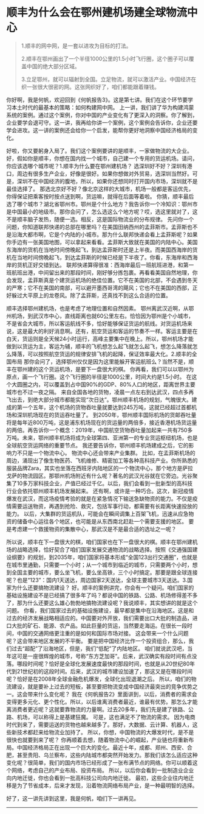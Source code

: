# 顺丰为什么会在鄂州建机场建全球物流中心

> 1.顺丰的网中网，是一套以进攻为目标的打法。
>
> 2.顺丰在鄂州画出了一个半径1000公里的1.5小时飞行圈，这个圈子可以覆盖中国的绝大部分区域。
>
> 3.立足鄂州，就可以辐射到全国。立足物流，就可以激活产业。中国经济在织一张很大很密的网。这张网织好了，咱们都能跟着赚钱。

你好啊，我是何帆，欢迎回到《何帆报告3》。这是第七讲。我们在这个环节要学习本土时代的最基本的策略：如何构建网中网。
上一讲，我们讲了华为构建鸿蒙系统的案例。通过这个案例，你对中国的产业变化有了更深入的洞察。你了解到，企业要学会退可守。这一讲，我再给你讲一个案例，这个案例会告诉你，企业还要学会进攻。这一讲的案例还会给你一个启发，能帮你更好地洞察中国经济格局的变化。

好啦，你又要躬身入局了。我们这个案例要讲的是顺丰，一家做物流的大企业。好，假如你是顺丰，你想在国内找一个城市，自己建一个专用的货运机场。请问，你应该选哪个城市呢？1.顺丰为什么要在鄂州建机场？
选深圳好不好？深圳有港口，周边有很多生产企业，好像是很好。如果你想做对外贸易，选深圳当然好。可是，深圳不在中国经济的腹地，所以，如果你还想同时打开国内市场，深圳就不是最佳选择了。
那选北京好不好？像北京这样的大城市，机场一般都是客运优先，你得保证把乘客按时按点送到啊，货运嘛，就得在后面等着啦。
你猜，顺丰最后选了哪个城市？湖北省鄂州市。鄂州是个什么地方？我告诉你一个冷知识：鄂州市是中国最小的地级市。那你会问了，怎么选这么个地方呢？哎，选这里就对了，这不是顺丰脑子发热，随便一选。相反，这是国际物流业的分布规律。
先问你一个问题，你知道联邦快递的总部在哪里吗？在美国田纳西州的孟菲斯市。孟菲斯也不是沿海大都市啊，它是个内陆的小城市。那为什么联邦快递会看上孟菲斯呢？如果你手边有一张美国地图，可以拿起来看看。孟菲斯大致就在美国的内陆中心。美国东海岸的货机在当地时间傍晚起飞，到达孟菲斯时还是上半夜。而美国西海岸的货机在当地时间傍晚起飞，到达孟菲斯的时候已经是下半夜了。你看，东海岸和西海岸的货机正好交错到达。
联邦快递算得很准：西海岸最后一班航班进港，和第一班航班出港，中间留出来的那段时间，刚好够分拣包裹。再看看美国自然地理，你会发现，孟菲斯真是个建货运机场的绝佳位置。它不在美国的北部，不会遇到冬天的严寒；它不在美国的南部，可以避开墨西哥湾的飓风；它也不在美国的西部，正好躲过大平原上的龙卷风。除了孟菲斯，还真找不到这么合适的位置。

顺丰选择鄂州建机场，也是考虑了地理位置和自然因素。
鄂州离武汉近啊，从鄂州机场，到武汉市中心，直线距离也就60公里左右。恰恰因为鄂州是个小城市，不是省会大城市，所以客运航线不多，恰好能够保证货运的航线。对货运机场来说，这是最大的利好消息啊。还有，航空货运和客运的节奏不一样。客运主要是在白天，货运则是全天候24小时运行，高峰主要集中在晚上。所以，鄂州机场才能做到以货运为主，客运为辅，顺丰的飞机想怎么起飞就怎么起飞，想怎么降落就怎么降落，可以按照航空货运的规律安排飞机的起降，保证效率最大化。2.顺丰的全国布局
那你会问了，选择鄂州仅仅是因为这里能躲开客运航班么？当然不是，顺丰在鄂州建的这个货运机场，是要下一盘很大的棋。
你再看，我们可以以鄂州为原点，画一个飞行圈。这个飞行圈的半径是1000公里，时间大约是1.5小时。
在这个大圆圈之内，可以覆盖到占中国90%的GDP、80%人口的地区，距离世界主要城市也不过一夜之隔。
来自全国各地的货物，凌晨一点左右到达武汉，四点多再飞出去，到绝大部分城市都能实现“次日达”。鄂州顺丰机场的规划，气魄很大。建成的第一个五年，这个机场的货物吞吐量就要达到245万吨，这就已经超过首都机场和深圳机场现在的货运吞吐量了。
到2050年，鄂州顺丰国际机场的货邮吞吐量将是每年近800万吨，这是浦东机场现在的货运量的两倍多，接近香港机场货运量的两倍。再告诉你一个概念：2019年，中国航空货物吞吐量加起来一共有750多万吨。未来，鄂州顺丰机场将成为全球第四、亚洲第一的专业货运枢纽机场，也是全球航空货运网络的重要节点。
我还要告诉你，鄂州顺丰机场建成之后，它的影响力不只是一个物流中心。
物流中心还会带来产业集群。
比如，在孟菲斯机场的周边，涌现出了像生物医药、飞机维修、精密加工等各种高科技产业。你所熟悉的服装品牌Zara，其实也坐落在西班牙内陆地区的一个物流中心，那个地方是萨拉戈萨的物流园区。那鄂州机场附近有什么呢？著名的武汉光谷就在它旁边。光谷聚集了10多万家科技企业，产值已经过千亿。以后，我们会看到一批新型的高科技行业会依托鄂州顺丰机场发展起来。
还有啊，或许是一种巧合。这次，新冠疫情爆发在武汉，而这场疫情考验的就是在紧急情况下输送急缺物资的能力。不仅是疫情需要运送物资，再遇到抢险、救灾，包括军事行动，都需要有长距离快速投放的能力。
以后，大集群的货运机队，可能会在瞬间调集上百架飞机，迅速从应急物资的储备中心运往各个地区，也可能是从东西南北赶赴一个需要支援的地区。
要是考虑建一个救援物资的集散中心，那武汉是不是最合适的选址之一呢？

所以说，顺丰在下一盘很大的棋，咱们国家也在下一盘很大的棋。顺丰在鄂州建机场的战略选择，恰好契合了咱们国家发展交通物流的战略选择。按照《交通强国建设纲要》的规划，到2035年，咱们国家将基本形成“全国123出行交通圈”，也就是在城市里通勤，只需要一个小时；从一个城市到临近的城市，只需要两个小时，想到全国主要的城市，要么坐飞机，要么坐高铁，三个小时搞定。那要是跟全球连接呢？也是“123”：国内1天送达，周边国家2天送达，全球主要城市3天送达。3.国家为什么还要搞物流建设？
好。顺丰的案例讲完，你会有一个疑问。咱们国家的基础设施建设不是已经搞了很多年了吗？都说中国的铁路、公路、机场修得差不多了，那为什么还要这么雄心勃勃地搞物流建设呢？我说顺丰，其实想讲的就是这个问题。
你看，我们国家过去的基础设施建设，最早都是集中在沿海地区。这是和过去的经济发展战略相适应的。中国要对外开放，我们需要出口大批的制造品，进口大批的矿石、能源、农产品。如此巨量的货运，当然要走海运。在很长一段时间，中国的交通网络更注重的是如何和国际市场对接。
这会带来一个什么问题呢？这会带来地区发展的不平衡。
要是把中国经济比作一个投资组合，那么，我们过去“超配”了沿海地区，但是，我们“低配”了内陆地区。
咱们就说武汉吧，当年这可是一座很辉煌的城市，号称“东方芝加哥”。后来，武汉确实有段时间有点没落。哪段时间呢？恰好是全球化发展速度最快的那段时间，也就是从20世纪80年代到21世纪初的这段时间。后来，武汉的城市建设加速了，那这又是在哪段时间呢？恰好是在2008年全球金融危机爆发，全球化出现退潮之后。
所以，咱们的物流建设，就是要补上过去的短板，甚至要把物流变成中国经济最突出的竞争优势之一。这会带来什么变化呢？
我在《何帆报告2》里面讲到，以后，消费者的需求会变得更多元化、更个性化。所以，以后谁离消费者最近，谁最有优势。那怎么才能离消费者更近呢？这就要靠物流的力量啊。过去20多年，我们先是建了铁路、公路、机场，可以称得上是基建狂魔。
可是，这也满足不了物流的需求。
因为电商时代到来了，需要运送的货物也越来越多了。那好，大数据、云计算、机器人，这些新技术都赶来给物流业加持了。
所以，你想，中国物流的大爆发时代，是不是很快也就要到来了呢？
你再顺着去想，随着物流中心的崛起，产业链也将重新布局。中国经济格局正在出现一个巨大的变化。最近十年，成都、郑州、西安、合肥，甚至贵阳、乌兰察布，这些内陆城市都突然开始发力。那我们该怎么适应这种变化呢？很简单，我们的国内市场已经形成了一张布满节点的网络。你可以顺着这个网络，考虑自己的产业布局、投资布局。
所以，以后你会看到一批制造业企业向内地迁徙，你也会看到一批高科技公司向内地迁徙。
最初，这些企业往内地迁移是为了节省成本，后来才发现，沿着物流网络布局产业，是一种最明智的选择。

好了，这一讲先讲到这里，我是何帆，咱们下一讲再见。

---
